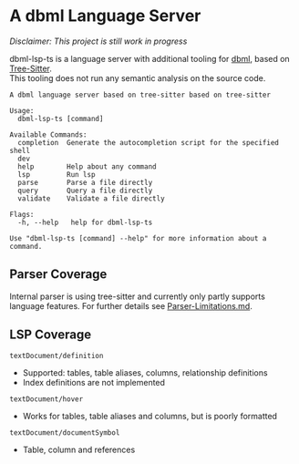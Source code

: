 # A dbml Language Server
*Disclaimer: This project is still work in progress*  

dbml-lsp-ts is a language server with additional tooling
for [dbml](https://dbml.dbdiagram.io/home), based on 
[Tree-Sitter](https://tree-sitter.github.io/tree-sitter/).  
This tooling does not run any semantic analysis on the source
code. 

```
A dbml language server based on tree-sitter based on tree-sitter

Usage:
  dbml-lsp-ts [command]

Available Commands:
  completion  Generate the autocompletion script for the specified shell
  dev         
  help        Help about any command
  lsp         Run lsp
  parse       Parse a file directly
  query       Query a file directly
  validate    Validate a file directly

Flags:
  -h, --help   help for dbml-lsp-ts

Use "dbml-lsp-ts [command] --help" for more information about a command.
```

## Parser Coverage
Internal parser is using tree-sitter and currently only partly supports language features.
For further details see [Parser-Limitations.md](./limitations.md).

## LSP Coverage
`textDocument/definition`  
- Supported: tables, table aliases, columns, relationship definitions
- Index definitions are not implemented

`textDocument/hover`  
- Works for tables, table aliases and columns, but is poorly formatted  

`textDocument/documentSymbol`
- Table, column and references

